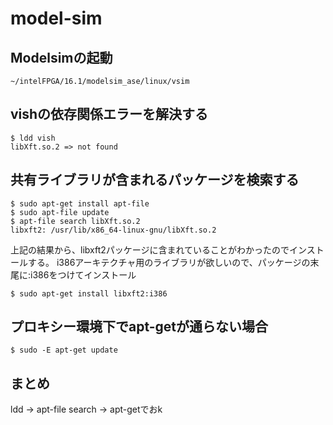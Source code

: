# model-sim

## Modelsimの起動

```~/intelFPGA/16.1/modelsim_ase/linux/vsim```

## vishの依存関係エラーを解決する

```
$ ldd vish
libXft.so.2 => not found
```

## 共有ライブラリが含まれるパッケージを検索する

```
$ sudo apt-get install apt-file
$ sudo apt-file update
$ apt-file search libXft.so.2
libxft2: /usr/lib/x86_64-linux-gnu/libXft.so.2
```

上記の結果から、libxft2パッケージに含まれていることがわかったのでインストールする。 i386アーキテクチャ用のライブラリが欲しいので、パッケージの末尾に:i386をつけてインストール

```
$ sudo apt-get install libxft2:i386
```

## プロキシー環境下でapt-getが通らない場合

```
$ sudo -E apt-get update
```


## まとめ
ldd -> apt-file search -> apt-getでおk
